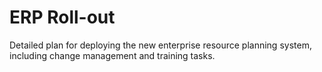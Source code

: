 # ERP Roll-out

Detailed plan for deploying the new enterprise resource planning system, including change management and training tasks.
